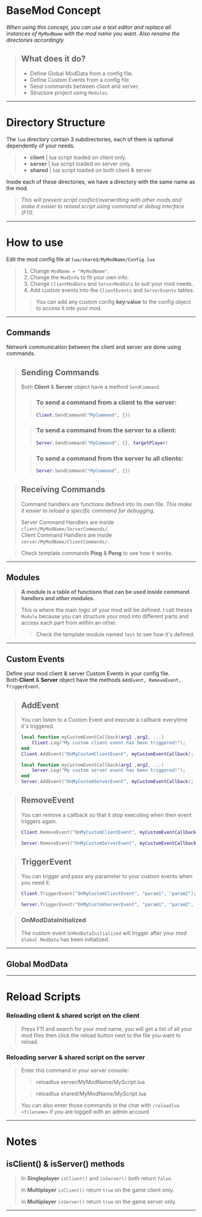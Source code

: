 # BaseMod Concept

*When using this concept, you can use a text editor and replace all instances of `MyModName` with the mod name you want. Also rename the directories accordingly.*

> ## What does it do?
> - Define Global ModData from a config file.
> - Define Custom Events from a config file.
> - Send commands between client and server.
> - Structure project using `Modules`.

---

# **Directory Structure**
The `lua` directory contain 3 subdirectories, each of them is optional dependently of your needs.
> - **client** | lua script loaded on client only.
> - **server** | lua script loaded on server only.
> - **shared** | lua script loaded on both client & server.

Inside each of these directories, we have a directory with the same name as the mod.  
>*This will prevent script conflict/overwritting with other mods and make it easier to reload script using command or debug interface (F11).*

---

# **How to use**

Edit the mod config file at ```lua/shared/MyModName/Config.lua```
> 1) Change `ModName = "MyModName"`.
> 2) Change the `ModInfo` to fit your own info.
> 3) Change `ClientModData` and `ServerModData` to suit your mod needs.
> 4) Add custom events into the `ClientEvents` and `ServerEvents` tables.
> > You can add any custom config **key:value** to the config object to access it into your mod.

---

## Commands

Network communication between the client and server are done using commands.

> ## Sending Commands
> 
> Both **Client** & **Server** object have a method `SendCommand`.
> 
> > ### To send a command from a client to the server:
> > ```lua
> > Client.SendCommand("MyCommand", {})
> > ```
>
> > ### To send a command from the server to a client:
> > ```lua
> > Server.SendCommand("MyCommand", {}, targetPlayer)
> > ```
>
> > ### To send a command from the server to all clients:
> > ```lua
> > Server.SendCommand("MyCommand", {})
> > ```

> ## Receiving Commands
> 
> Command handlers are functions defined into its own file. *This make it easier to reload a specific command for debugging.*
>
> Server Command Handlers are inside `client/MyModName/ServerCommands/`.  
> Client Command Handlers are inside `server/MyModName/ClientCommands/`.

> Check template commands **Ping** & **Pong** to see how it works. 

---

## Modules

> **A module is a table of functions that can be used inside command handlers and other modules.**
> 
> This is where the main logic of your mod will be defined.
> I call theses `Module` because you can structure your mod into different parts and access each part from within an other.
> > Check the template module named `Test` to see how it's defined.

---

## Custom Events

Define your mod client & server Custom Events in your config file.  
Both **Client** & **Server** object have the methods `AddEvent, RemoveEvent, TriggerEvent`.

> ## AddEvent
> 
> You can listen to a Custom Event and execute a callback everytime it's triggered.
> 
> ```lua
> local function myCustomEventCallback(arg1 ,arg2, ...)
>     Client.Log("My custom client event has been triggered!");
> end
> Client.AddEvent("OnMyCustomClientEvent", myCustomEventCallback);
> ```
> ```lua
> local function myCustomEventCallback(arg1 ,arg2, ...)
>     Server.Log("My custom server event has been triggered!");
> end
> Server.AddEvent("OnMyCustomServerEvent", myCustomEventCallback);
> ```

> ## RemoveEvent
> 
> You can remove a callback so that it stop executing when then event triggers again.
> ```lua
> Client.RemoveEvent("OnMyCustomClientEvent", myCustomEventCallback);
> ```
> ```lua
> Server.RemoveEvent("OnMyCustomServerEvent", myCustomEventCallback);
> ```

> ## TriggerEvent
> 
> You can trigger and pass any parameter to your custom events when you need it.
> ```lua
> Client.TriggerEvent("OnMyCustomClientEvent", "param1", "param2");
> ```
> ```lua
> Server.TriggerEvent("OnMyCustomServerEvent", "param1", "param2", "param3");
> ```

> ### OnModDataInitialized
> The custom event `OnModDataInitialized` will trigger after your mod `Global ModData` has been initialized.

---

## Global ModData



---

# **Reload Scripts**

### Reloading **client** & **shared** script on the client

> Press F11 and search for your mod name, you will get a list of all your mod files then click the reload button next to the file you want to reload.

### Reloading **server** & **shared** script on the server

> Enter this command in your server console:
> > reloadlua server/MyModName/MyScript.lua
>
> > reloadlua shared/MyModName/MyScript.lua
>
> You can also enter those commands in the chat with `/reloadlua <filename>` if you are logged with an admin account

---

# **Notes**

## **isClient()** & **isServer()** methods

> In **Singleplayer** `isClient()` and `isServer()` both return `false`.
>
> In **Multiplayer** `isClient()` return `true` on the game client only.
>
> In **Multiplayer** `isServer()` return `true` on the game server only.

---
